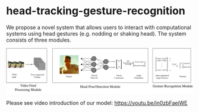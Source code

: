 # head-tracking-gesture-recognition

We propose a novel system that allows users to interact with computational systems using head gestures (e.g. nodding or shaking head). The system consists of three modules.



![Alt text](pipeline.jpg?raw=true)


Please see video introduction of our model: https://youtu.be/jn0zbFaeiWE

